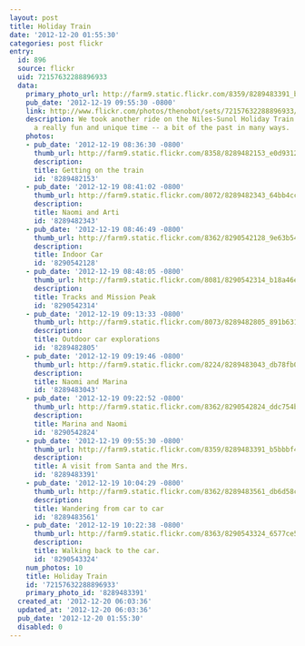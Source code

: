```yaml
---
layout: post
title: Holiday Train
date: '2012-12-20 01:55:30'
categories: post flickr
entry:
  id: 896
  source: flickr
  uid: 72157632288896933
  data:
    primary_photo_url: http://farm9.static.flickr.com/8359/8289483391_b5bbbf45e1_m.jpg
    pub_date: '2012-12-19 09:55:30 -0800'
    link: http://www.flickr.com/photos/thenobot/sets/72157632288896933/
    description: We took another ride on the Niles-Sunol Holiday Train this year.  It's
      a really fun and unique time -- a bit of the past in many ways.
    photos:
    - pub_date: '2012-12-19 08:36:30 -0800'
      thumb_url: http://farm9.static.flickr.com/8358/8289482153_e0d93127ba_s.jpg
      description: 
      title: Getting on the train
      id: '8289482153'
    - pub_date: '2012-12-19 08:41:02 -0800'
      thumb_url: http://farm9.static.flickr.com/8072/8289482343_64bb4ccfb2_s.jpg
      description: 
      title: Naomi and Arti
      id: '8289482343'
    - pub_date: '2012-12-19 08:46:49 -0800'
      thumb_url: http://farm9.static.flickr.com/8362/8290542128_9e63b54a14_s.jpg
      description: 
      title: Indoor Car
      id: '8290542128'
    - pub_date: '2012-12-19 08:48:05 -0800'
      thumb_url: http://farm9.static.flickr.com/8081/8290542314_b18a46e365_s.jpg
      description: 
      title: Tracks and Mission Peak
      id: '8290542314'
    - pub_date: '2012-12-19 09:13:33 -0800'
      thumb_url: http://farm9.static.flickr.com/8073/8289482805_891b6319e7_s.jpg
      description: 
      title: Outdoor car explorations
      id: '8289482805'
    - pub_date: '2012-12-19 09:19:46 -0800'
      thumb_url: http://farm9.static.flickr.com/8224/8289483043_db78fb04df_s.jpg
      description: 
      title: Naomi and Marina
      id: '8289483043'
    - pub_date: '2012-12-19 09:22:52 -0800'
      thumb_url: http://farm9.static.flickr.com/8362/8290542824_ddc754b6bd_s.jpg
      description: 
      title: Marina and Naomi
      id: '8290542824'
    - pub_date: '2012-12-19 09:55:30 -0800'
      thumb_url: http://farm9.static.flickr.com/8359/8289483391_b5bbbf45e1_s.jpg
      description: 
      title: A visit from Santa and the Mrs.
      id: '8289483391'
    - pub_date: '2012-12-19 10:04:29 -0800'
      thumb_url: http://farm9.static.flickr.com/8362/8289483561_db6d58ccab_s.jpg
      description: 
      title: Wandering from car to car
      id: '8289483561'
    - pub_date: '2012-12-19 10:22:38 -0800'
      thumb_url: http://farm9.static.flickr.com/8363/8290543324_6577ce5e86_s.jpg
      description: 
      title: Walking back to the car.
      id: '8290543324'
    num_photos: 10
    title: Holiday Train
    id: '72157632288896933'
    primary_photo_id: '8289483391'
  created_at: '2012-12-20 06:03:36'
  updated_at: '2012-12-20 06:03:36'
  pub_date: '2012-12-20 01:55:30'
  disabled: 0
---
```

